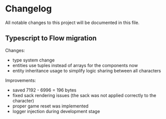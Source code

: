 # Changelog

All notable changes to this project will be documented in this file.

## Typescript to Flow migration
Changes:
- type system change
- entities use tuples instead of arrays for the components now
- entity inheritance usage to simplify logic sharing between all characters

Improvements:
- saved 7192 - 6996 = 196 bytes
- fixed sack rendering issues (the sack was not applied correctly to the character)
- proper game reset was implemented
- logger injection during development stage